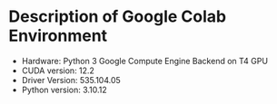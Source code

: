 # Description of Google Colab Environment

- Hardware: Python 3 Google Compute Engine Backend on T4 GPU
- CUDA version: 12.2
- Driver Version: 535.104.05
- Python version: 3.10.12
